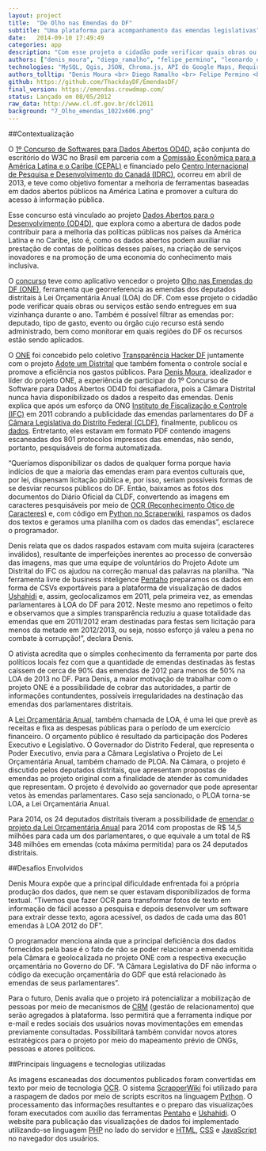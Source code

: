 ```yaml
---
layout: project
title:  "De Olho nas Emendas do DF"
subtitle: "Uma plataforma para acompanhamento das emendas legislativas"
date:   2014-09-10 17:49:49
categories: app
description: "Com esse projeto o cidadão pode verificar quais obras ou serviços estão sendo entregues em sua vizinhança durante o ano."
authors: ["denis_moura", "diego_ramalho", "felipe_permino", "leonardo_oliveira", "andre_decko", "derushi_farias", "ricardo_poppi", "kai_mishima", "luis_silva", "marc_arnoldi"]
technologies: "MySQL, Qgis, JSON, Chroma.js, API do Google Maps, Require.js, Knockout"
authors_tolltip: "Denis Moura <br> Diego Ramalho <br> Felipe Permino <br> Leonardo Oliveira <br> André Filipe <br> Derushi Farias <br>	Ricardo Poppi <br> Kai Mishima <br> Luiz Carlos Silva <br> Marc Arnoldi"
github: https://github.com/ThackdayDF/EmendasDF/
final_version: https://emendas.crowdmap.com/
status: Lançado em 08/05/2012
raw_data: http://www.cl.df.gov.br/dcl2011
background: "7_Olho_emendas_1022x606.png"
---
```


##Contextualização

O [1º Concurso de Softwares para Dados Abertos OD4D](http://www.od4d.org/2013/06/26/resultado-do-1o-concurso-de-softwares-para-dados-abertos-od4d/), ação conjunta do escritório do W3C no Brasil em parceria com a [Comissão Econômica para a América Latina e o Caribe (CEPAL)](http://www.cepal.org/) e financiado pelo [Centro Internacional de Pesquisa e Desenvolvimento do Canadá (IDRC)](http://www.idrc.ca/EN/Pages/default.aspx), ocorreu em abril de 2013, e teve como objetivo fomentar a melhoria de ferramentas baseadas em dados abertos públicos na América Latina e promover a cultura do acesso à informação pública.

Esse concurso está vinculado ao projeto [Dados Abertos para o Desenvolvimento (OD4D)](http://www.od4d.org/), que explora como a abertura de dados pode contribuir para a melhoria das políticas públicas nos países da América Latina e no Caribe, isto é, como os dados abertos podem auxiliar na prestação de contas de políticas desses países, na criação de serviços inovadores e na promoção de uma economia do conhecimento mais inclusiva.

O [concurso](http://www.od4d.org/wp-content/uploads/2013/04/Concurso_de_Software1.pdf) teve como aplicativo vencedor o projeto [Olho nas Emendas do DF (ONE)](https://emendas.crowdmap.com/), ferramenta que georreferencia as emendas dos deputados distritais à Lei Orçamentária Anual (LOA) do DF. Com esse projeto o cidadão pode verificar quais obras ou serviços estão sendo entregues em sua vizinhança durante o ano. Também é possível filtrar as emendas por: deputado, tipo de gasto, evento ou órgão cujo recurso está sendo administrado, bem como monitorar em quais regiões do DF os recursos estão sendo aplicados.

O [ONE](https://github.com/ThackdayDF/EmendasDF/) foi concebido pelo coletivo [Transparência Hacker DF](http://thackdaydf.com.br/) juntamente com o projeto [Adote um Distrital](http://www.adoteumdistrital.org.br/) que também fomenta o controle social e promove a eficiência nos gastos públicos. Para [Denis Moura](https://github.com/Demoulidor), idealizador e líder do projeto ONE, a experiência de participar do 1º Concurso de Software para Dados Abertos OD4D foi desafiadora, pois a Câmara Distrital nunca havia disponibilizado os dados a respeito das emendas. Denis explica que após um esforço da ONG [Instituto de Fiscalização e Controle (IFC)](http://www.adoteummunicipio.org.br/novo/) em 2011 cobrando a publicidade das emendas parlamentares do DF a [Câmara Legislativa do Distrito Federal (CLDF)](http://www.cl.df.gov.br/), finalmente, publicou os [dados](http://www.cl.df.gov.br/dcl2011). Entretanto, eles estavam em formato PDF contendo imagens escaneadas dos 801 protocolos impressos das emendas, não sendo, portanto, pesquisáveis de forma automatizada.

“Queríamos disponibilizar os dados de qualquer forma porque havia indícios de que a maioria das emendas eram para eventos culturais que, por lei, dispensam licitação pública e, por isso, seriam possíveis formas de se desviar recursos públicos do DF. Então, baixamos as fotos dos documentos do Diário Oficial da CLDF, convertendo as imagens em caracteres pesquisáveis por meio de [OCR (Reconhecimento Ótico de Caracteres)](http://pt.wikipedia.org/wiki/Reconhecimento_ótico_de_caracteres) e, com código em [Python no Scraperwiki](https://classic.scraperwiki.com/scrapers/raspador_de_texto_das_emendas_parlamentares_do_df_/), raspamos os dados dos textos e geramos uma planilha com os dados das emendas”, esclarece o programador.

Denis relata que os dados raspados estavam com muita sujeira (caracteres inválidos), resultante de imperfeições inerentes ao processo de conversão das imagens, mas que uma equipe de voluntários do Projeto Adote um Distrital do IFC os ajudou na correção manual das palavras na planilha. “Na ferramenta livre de business inteligence [Pentaho](http://www.pentaho.com/) preparamos os dados em forma de CSVs exportáveis para a plataforma de visualização de dados [Ushahidi](http://www.ushahidi.com/) e, assim, geolocalizamos em 2011, pela primeira vez, as emendas parlamentares à LOA do DF para 2012. Neste mesmo ano repetimos o feito e observamos que a simples transparência reduziu a quase totalidade das emendas que em 2011/2012 eram destinadas para festas sem licitação para menos da metade em 2012/2013, ou seja, nosso esforço já valeu a pena no combate à corrupção!”, declara Denis.

O ativista acredita que o simples conhecimento da ferramenta por parte dos políticos locais fez com que a quantidade de emendas destinadas às festas caíssem de cerca de 90% das emendas de 2012 para menos de 50% na LOA de 2013 no DF. Para Denis, a maior motivação de trabalhar com o projeto ONE é a possibilidade de cobrar das autoridades, a partir de informações contundentes, possíveis irregularidades na destinação das emendas dos parlamentares distritais.


A [Lei Orçamentária Anual](http://www.orcamentocidadao.df.gov.br/orcamento.php), também chamada de LOA, é uma lei que prevê as receitas e fixa as despesas públicas para o período de um exercício financeiro. O orçamento público é resultado da participação dos Poderes Executivo e Legislativo. O Governador do Distrito Federal, que representa o Poder Executivo, envia para a Câmara Legislativa o Projeto de Lei Orçamentária Anual, também chamado de PLOA. Na Câmara, o projeto é discutido pelos deputados distritais, que apresentam propostas de emendas ao projeto original com a finalidade de atender às comunidades que representam. O projeto é devolvido ao governador que pode apresentar vetos às emendas parlamentares. Caso seja sancionado, o PLOA torna-se LOA, a Lei Orçamentária Anual.

Para 2014, os 24 deputados distritais tiveram a possibilidade de [emendar o projeto da Lei Orçamentária Anual](http://www.adoteumdistrital.org.br/_adote_vis.php?acao=visualizarnoticias&id_noticias=55) para 2014 com propostas de R$ 14,5 milhões para cada um dos parlamentares, o que equivale a um total de R$ 348 milhões em emendas (cota máxima permitida) para os 24 deputados distritais.

##Desafios Envolvidos

Denis Moura expõe que a principal dificuldade enfrentada foi a própria produção dos dados, que nem se quer estavam disponibilizados de forma textual. “Tivemos que fazer OCR para transformar fotos de texto em informação de fácil acesso a pesquisa e depois desenvolver um software para extrair desse texto, agora acessível, os dados de cada uma das 801 emendas à LOA 2012 do DF”.

O programador menciona ainda que a principal deficiência dos dados fornecidos pela base é o fato de não se poder relacionar a emenda emitida pela Câmara e geolocalizada no projeto ONE com a respectiva execução orçamentária no Governo do DF. “A Câmara Legislativa do DF não informa o código da execução orçamentária do GDF que está relacionado às emendas de seus parlamentares”.

Para o futuro, Denis avalia que o projeto irá potencializar a mobilização de pessoas por meio de mecanismos de [CRM](http://pt.wikipedia.org/wiki/CRM) (gestão de relacionamento) que serão agregados à plataforma. Isso permitirá que a ferramenta indique por e-mail e redes sociais dos usuários novas movimentações em emendas previamente consultadas. Possibilitará também convidar novos atores estratégicos para o projeto por meio do mapeamento prévio de ONGs, pessoas e atores políticos.

##Principais linguagens e tecnologias utilizadas

As imagens escaneadas dos documentos publicados foram convertidas em texto por meio de tecnologia [OCR](http://pt.wikipedia.org/wiki/Reconhecimento_ótico_de_caracteres). O sistema [ScrapperWiki](https://blog.scraperwiki.com/) foi utilizado para a raspagem de dados por meio de scripts escritos na linguagem [Python](http://www.python.org.br). O processamento das informações resultantes e o preparo das visualizações foram executados com auxílio das ferramentas [Pentaho](http://www.pentaho.com/) e [Ushahidi](http://www.ushahidi.com/). O website para publicação das visualizações de dados foi implementado utilizando-se linguagem [PHP](http://php.net/) no lado do servidor e [HTML](http://dev.w3.org/html5/html-author/), [CSS](http://www.w3.org/Style/CSS/Overview.en.html) e [JavaScript](http://www.crockford.com/javascript/javascript.html) no navegador dos usuários.


